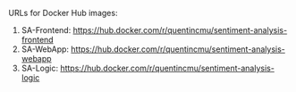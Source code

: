 URLs for Docker Hub images:

1. SA-Frontend: https://hub.docker.com/r/quentincmu/sentiment-analysis-frontend
2. SA-WebApp: https://hub.docker.com/r/quentincmu/sentiment-analysis-webapp
3. SA-Logic: https://hub.docker.com/r/quentincmu/sentiment-analysis-logic
